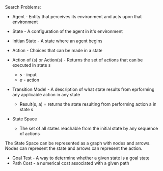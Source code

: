 Search Problems:

- Agent - Entity that perceives its environment and acts upon that environment

- State - A configuration of the agent in it's environment

- Initian State - A state where an agent begins

- Action - Choices that can be made in a state

- Action  of (s) or Action(s) - Returns the set of actions that can be executed in state s

  - *s* - input
  - *a* - action
 
- Transition Model - A description of what state results from eprforming any applicable action in any state
  - Result(s, a) = returns the state resulting from performing action a in state s
 
- State Space
  - The set of all states reachable from the initial state by any sequence of actions

The State Space can be represented as a graph with nodes and arrows. Nodes can represent the state and arrows can represent the action.

- Goal Test - A way to determine whether a given state is a goal state
- Path Cost - a numerical cost associated with a given path
